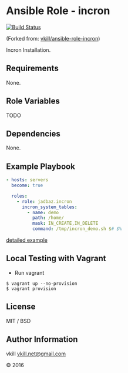 Ansible Role - incron
=========
[![Build Status](https://travis-ci.org/jadbaz/ansible-role-incron.svg?branch=master)](https://travis-ci.org/jadbaz/ansible-role-incron)

(Forked from: [vkill/ansible-role-incron](https://github.com/vkill/ansible-role-incron))

Incron Installation.

Requirements
------------

None.

Role Variables
--------------

TODO

Dependencies
------------

None.

Example Playbook
----------------

```yaml
- hosts: servers
  become: true

  roles:
    - role: jadbaz.incron
      incron_system_tables:
        - name: demo
          path: /home/
          mask: IN_CREATE,IN_DELETE
          command: /tmp/incron_demo.sh $# $%
```

[detailed example](vagrant_playbook.yml)

Local Testing with Vagrant
----------------

* Run vagrant

```shell
$ vagrant up --no-provision
$ vagrant provision
```

License
-------

MIT / BSD

Author Information
------------------

vkill <vkill.net@gmail.com>

&copy; 2016
